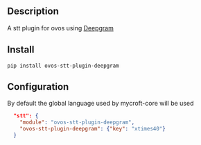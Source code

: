 ## Description

A stt plugin for ovos using [Deepgram](https://deepgram.com/)

## Install

`pip install ovos-stt-plugin-deepgram`


## Configuration

By default the global language used by mycroft-core will be used

```json
  "stt": {
    "module": "ovos-stt-plugin-deepgram",
    "ovos-stt-plugin-deepgram": {"key": "xtimes40"}
  }
 
```